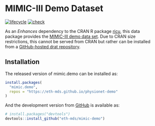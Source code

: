 
<!-- README.md is generated from README.Rmd. Please edit that file -->

# MIMIC-III Demo Dataset

<!-- badges: start -->

[![lifecycle](https://img.shields.io/badge/lifecycle-stable-brightgreen.svg)](https://lifecycle.r-lib.org/articles/stages.html#stable)
[![check](https://github.com/eth-mds/mimic-demo/workflows/check/badge.svg)](https://github.com/eth-mds/mimic-demo/actions?query=workflow%3Acheck)
<!-- badges: end -->

As an *Enhances* dependency to the CRAN R package
[ricu](https://cran.r-project.org/package=ricu), this data package
provides the [MIMIC-III demo data
set](https://physionet.org/content/mimiciii-demo/1.4/). Due to CRAN size
restrictions, this cannot be served from CRAN but rather can be
installed from a [GitHub-hosted drat
repository](https://github.com/eth-mds/physionet-demo).

## Installation

The released version of mimic.demo can be installed as:

``` r
install.packages(
  "mimic.demo",
  repos = "https://eth-mds.github.io/physionet-demo"
)
```

And the development version from [GitHub](https://github.com/) is
available as:

``` r
# install.packages("devtools")
devtools::install_github("eth-mds/mimic-demo")
```
